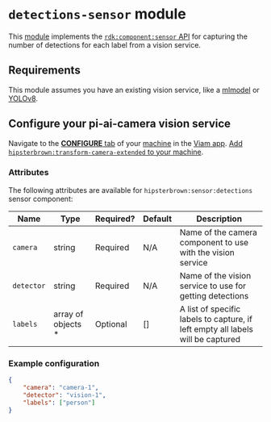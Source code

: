 # `detections-sensor` module

This [module](https://docs.viam.com/registry/modular-resources/) implements the [`rdk:component:sensor` API](https://docs.viam.com/appendix/apis/components/sensor/) for capturing the number of detections for each label from a vision service.

## Requirements

This module assumes you have an existing vision service, like a [mlmodel](https://docs.viam.com/operate/reference/services/vision/mlmodel/) or [YOLOv8](https://github.com/viam-labs/YOLOv8).

## Configure your pi-ai-camera vision service

Navigate to the [**CONFIGURE** tab](https://docs.viam.com/configure/) of your [machine](https://docs.viam.com/fleet/machines/) in the [Viam app](https://app.viam.com/).
[Add `hipsterbrown:transform-camera-extended` to your machine](https://docs.viam.com/configure/#components).

### Attributes

The following attributes are available for `hipsterbrown:sensor:detections` sensor component:

| Name    | Type   | Required?    | Default | Description |
| ------- | ------ | ------------ | ------- | ----------- |
| `camera` | string | Required | N/A  | Name of the camera component to use with the vision service  |
| `detector` | string | Required | N/A  | Name of the vision service to use for getting detections  |
| `labels` | array of objects * | Optional     | [] | A list of specific labels to capture, if left empty all labels will be captured |

### Example configuration

```json
{
    "camera": "camera-1",
    "detector": "vision-1",
    "labels": ["person"]
}
```
